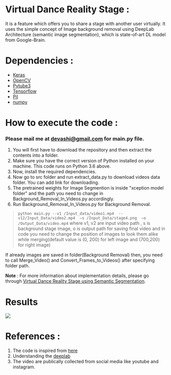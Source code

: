 # Virtual Dance Reality Stage : 
It is a feature which offers you to share a stage with another user virtually. It uses the simple concept of Image  background removal using DeepLab Architecture (semantic image segmentation), which is state-of-art DL model from Google-Brain.
 
# Dependencies :
 - [Keras](https://pypi.org/project/Keras/)
 - [OpenCV](https://pypi.org/project/opencv-python/)
 - [Pytube3](https://pypi.org/project/pytube/)
 - [Tensorflow](https://www.tensorflow.org/install/pip)
 - [Pil](https://pypi.org/project/Pillow/)
 - [numpy](https://pypi.org/project/numpy/)
 

# How to execute the code :

### Please mail me at devashi@gmail.com for main.py file.

1. You will first have to download the repository and then extract the contents into a folder.
2. Make sure you have the correct version of Python installed on your machine. This code runs on Python 3.6 above.
3. Now, install the required dependencies. 
4. Now go to src folder and run extract_data.py to download videos data folder. You can add link for downloading. 
5. The pretrained weights for Image Segmention is inside "xception model folder" and the path you need to change in Background_Removal_In_Videos.py accordingly. 
6. Run Background_Removal_In_Videos.py for Background Removal.
> `python main.py --v1 /Input_data/video1.mp4  --v12/Input_Data/video2.mp4  —s /Input_Data/stage4.png  —o /Output_Data/video.mp4` 
where v1, v2 are input video path , s is background stage image, o is output path for saving final video and in code you need to change the position of images to look them alike while merging(default value is (0, 200) for left image and (700,200) for right image)

If already images are saved in folder(Background Removal) then, you need to call Merge_Video() and Convert_Frames_to_Videos() after specifying folder path.

**Note** : For more information about implementation details, please go through [Virtual Dance Reality Stage using Semantic Segmentation](https://devashi-choudhary.medium.com/virtual-dance-reality-stage-using-semantic-segmentation-66ec44d2c4b).

# Results

[![](http://i3.ytimg.com/vi/64MfAH3kc_c/hqdefault.jpg)](https://www.youtube.com/watch?v=64MfAH3kc_c)

# References :
1. The code is inspired from [here](https://github.com/susheelsk/image-background-removal)
2. Understanding the [deeplab](https://colab.research.google.com/github/tensorflow/models/blob/master/research/deeplab/deeplab_demo.ipynb)
3. The video are publically collected from social media like youtube and instagram.

